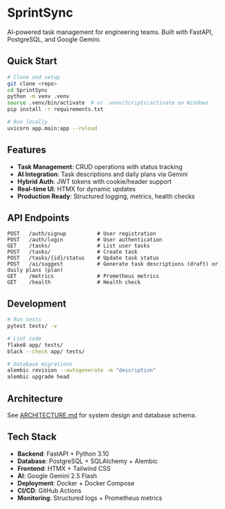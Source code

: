 # SprintSync

AI-powered task management for engineering teams. Built with FastAPI, PostgreSQL, and Google Gemini.

## Quick Start

```bash
# Clone and setup
git clone <repo>
cd SprintSync
python -m venv .venv
source .venv/bin/activate  # or .venv\Scripts\activate on Windows
pip install -r requirements.txt

# Run locally
uvicorn app.main:app --reload
```

## Features

- **Task Management**: CRUD operations with status tracking
- **AI Integration**: Task descriptions and daily plans via Gemini
- **Hybrid Auth**: JWT tokens with cookie/header support
- **Real-time UI**: HTMX for dynamic updates
- **Production Ready**: Structured logging, metrics, health checks

## API Endpoints

```
POST   /auth/signup          # User registration
POST   /auth/login           # User authentication
GET    /tasks/               # List user tasks
POST   /tasks/               # Create task
POST   /tasks/{id}/status    # Update task status
POST   /ai/suggest           # Generate task descriptions (draft) or daily plans (plan)
GET    /metrics              # Prometheus metrics
GET    /health               # Health check
```

## Development

```bash
# Run tests
pytest tests/ -v

# Lint code
flake8 app/ tests/
black --check app/ tests/

# Database migrations
alembic revision --autogenerate -m "description"
alembic upgrade head
```


## Architecture

See [ARCHITECTURE.md](./ARCHITECTURE.md) for system design and database schema.

## Tech Stack

- **Backend**: FastAPI + Python 3.10
- **Database**: PostgreSQL + SQLAlchemy + Alembic
- **Frontend**: HTMX + Tailwind CSS
- **AI**: Google Gemini 2.5 Flash
- **Deployment**: Docker + Docker Compose
- **CI/CD**: GitHub Actions
- **Monitoring**: Structured logs + Prometheus metrics 